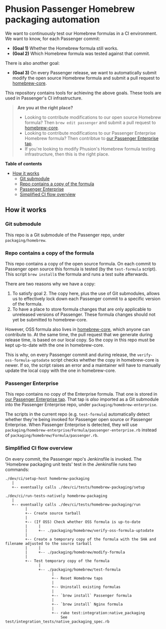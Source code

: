 # Phusion Passenger Homebrew packaging automation

We want to continuously test our Homebrew formulas in a CI environment. We want to know, for each Passenger commit:

 - **(Goal 1)** Whether the Homebrew formula still works.
 - **(Goal 2)** Which Homebrew formula was tested against that commit.

There is also another goal:

 - **(Goal 3)** On every Passenger release, we want to automatically submit modify the open source Homebrew formula and submit a pull request to [homebrew-core](https://github.com/Homebrew/homebrew-core).

This repository contains tools for achieving the above goals. These tools are used in Passenger's CI infrastructure.

> **Are you at the right place?**
>
> * Looking to contribute modifications to our open source Homebrew formula? Then `brew edit passenger` and submit a pull request to [homebrew-core](https://github.com/Homebrew/homebrew-core).
> * Looking to contribute modifications to our Passenger Enterprise Homebrew formula? Then contribtue to [our Passenger Enterprise tap](https://github.com/phusion/homebrew-passenger).
> * If you're looking to modify Phusion's Homebrew formula testing infrastructure, then this is the right place.

**Table of contents**

<!-- TOC depthFrom:2 -->

- [How it works](#how-it-works)
    - [Git submodule](#git-submodule)
    - [Repo contains a copy of the formula](#repo-contains-a-copy-of-the-formula)
    - [Passenger Enterprise](#passenger-enterprise)
    - [Simplified CI flow overview](#simplified-ci-flow-overview)

<!-- /TOC -->

## How it works

### Git submodule

This repo is a Git submodule of the Passenger repo, under `packaging/homebrew`.

### Repo contains a copy of the formula

This repo contains a copy of the open source formula. On each commit to Passenger open source this formula is tested (by the `test-formula` script). This script `brew install`s the formula and runs a test suite afterwards.

There are two reasons why we have a copy:

 1. To satisfy goal 2. The copy here, plus the use of Git submodules, allows us to effectively lock down each Passenger commit to a specific version of the formula.
 2. To have a place to store formula changes that are only applicable to unreleased versions of Passenger. These formula changes should not yet be submitted to homebrew-core.

However, OSS formula also lives in [homebrew-core](https://github.com/Homebrew/homebrew-core), which anyone can contribute to. At the same time, the pull request that we generate during release time, is based on our local copy. So the copy in this repo must be kept up-to-date with the one in homebrew-core.

This is why, on every Passenger commit and during release, the `verify-oss-formula-uptodate` script checks whether the copy in homebrew-core is newer. If so, the script raises an error and a maintainer will have to manually update the local copy with the one in homebrew-core.

### Passenger Enterprise

This repo contains no copy of the Enterprise formula. That one is stored in [our Passenger Enterprise tap](https://github.com/phusion/homebrew-passenger). That tap is *also* imported as a Git submodule into the Passenger Enterprise repo, under `packaging/homebrew-enterprise`.

The scripts in the current repo (e.g. `test-formula`) automatically detect whether they're being invoked for Passenger open source or Passenger Enterprise. When Passenger Enterprise is detected, they will use `packaging/homebrew-enterprise/Formula/passenger-enterprise.rb` instead of `packaging/homebrew/Formula/passenger.rb`.

### Simplified CI flow overview

On every commit, the Passenger repo's Jenkinsfile is invoked. The 'Homebrew packaging unit tests' test in the Jenkinsfile runs two commands:

    ./dev/ci/setup-host homebrew-packaging
       |
       +-- eventually calls ./dev/ci/tests/homebrew-packaging/setup

    ./dev/ci/run-tests-natively homebrew-packaging
       |
       +-- eventually calls ./dev/ci/tests/homebrew-packaging/run
             |
             +-- Create source tarball
             |
             +-- (If OSS) Check whether OSS formula is up-to-date
             |     |
             |     +-- ./packaging/homebrew/verify-oss-formula-uptodate
             |
             +-- Create a temporary copy of the formula with the SHA and filename adjusted to the source tarball
             |     |
             |     +-- ./packaging/homebrew/modify-formula
             |
             +-- Test temporary copy of the formula
                   |
                   +-- ./packaging/homebrew/test-formula
                         |
                         +-- Reset Homebrew taps
                         |
                         +-- Uninstall existing formulas
                         |
                         +-- `brew install` Passenger formula
                         |
                         +-- `brew install` Nginx formula
                         |
                         +-- rake test:integration:native_packaging
                             See test/integration_tests/native_packaging_spec.rb
